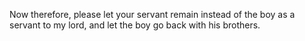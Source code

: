 Now therefore, please let your servant remain instead of the boy as a servant to my lord, and let the boy go back with his brothers.
